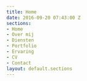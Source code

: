 ```yaml
---
title: Home
date: 2016-09-20 07:43:00 Z
sections:
- Home
- Over mij
- Diensten
- Portfolio
- Ervaring
- CV
- Contact
layout: default.sections
---
```


